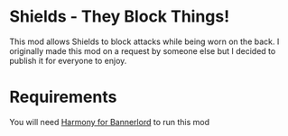# Shields - They Block Things!
This mod allows Shields to block attacks while being worn on the back.
I originally made this mod on a request by someone else but I decided to publish it for everyone to enjoy.

# Requirements
You will need [Harmony for Bannerlord](https://www.nexusmods.com/mountandblade2bannerlord/mods/2006) to run this mod

